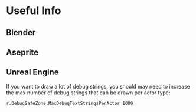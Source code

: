 # Useful Info

## Blender

## Aseprite

## Unreal Engine

If you want to draw a lot of debug strings, you should may need to increase the
max number of debug strings that can be drawn per actor type:

```console
r.DebugSafeZone.MaxDebugTextStringsPerActor 1000
```

